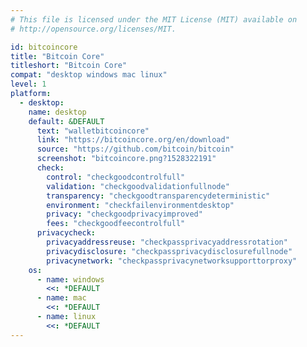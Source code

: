```yaml
---
# This file is licensed under the MIT License (MIT) available on
# http://opensource.org/licenses/MIT.

id: bitcoincore
title: "Bitcoin Core"
titleshort: "Bitcoin Core"
compat: "desktop windows mac linux"
level: 1
platform:
  - desktop:
    name: desktop
    default: &DEFAULT
      text: "walletbitcoincore"
      link: "https://bitcoincore.org/en/download"
      source: "https://github.com/bitcoin/bitcoin"
      screenshot: "bitcoincore.png?1528322191"
      check:
        control: "checkgoodcontrolfull"
        validation: "checkgoodvalidationfullnode"
        transparency: "checkgoodtransparencydeterministic"
        environment: "checkfailenvironmentdesktop"
        privacy: "checkgoodprivacyimproved"
        fees: "checkgoodfeecontrolfull"
      privacycheck:
        privacyaddressreuse: "checkpassprivacyaddressrotation"
        privacydisclosure: "checkpassprivacydisclosurefullnode"
        privacynetwork: "checkpassprivacynetworksupporttorproxy"
    os:
      - name: windows
        <<: *DEFAULT
      - name: mac
        <<: *DEFAULT
      - name: linux
        <<: *DEFAULT
---
```


